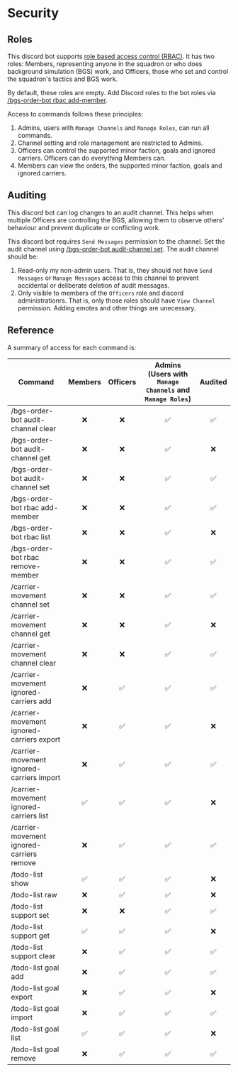 # Security

## Roles

This discord bot supports [role based access control (RBAC)](https://en.wikipedia.org/wiki/Role-based_access_control). It has two roles: Members, representing anyone in the squadron or who does background simulation (BGS) work, and Officers, those who set and control the squadron's tactics and BGS work. 

By default, these roles are empty. Add Discord roles to the bot roles via [/bgs-order-bot rbac add-member](CommandReference.md#bgs-order-bot-rbac-add-member).

Access to commands follows these principles:
1. Admins, users with `Manage Channels` and `Manage Roles`, can run all commands.
2. Channel setting and role management are restricted to Admins.
3. Officers can control the supported minor faction, goals and ignored carriers. Officers can do everything Members can.
4. Members can view the orders, the supported minor faction, goals and ignored carriers.

## Auditing

This discord bot can log changes to an audit channel. This helps when multiple Officers are controlling the BGS, allowing them to observe others' behaviour and prevent duplicate or conflicting work.

This discord bot requires `Send Messages` permission to the channel. Set the audit channel using [/bgs-order-bot audit-channel set](CommandReference.md#bgs-order-bot-audit-channel-set). The audit channel should be:
1. Read-only my non-admin users. That is, they should not have `Send Messages` or `Manage Messages` access to this channel to prevent accidental or deliberate deletion of audit messages.
2. Only visible to members of the `Officers` role and discord administrationrs. That is, only those roles should have `View Channel` permission. Adding emotes and other things are unecessary.

## Reference

A summary of access for each command is:

|Command|Members|Officers|Admins (Users with `Manage Channels` and `Manage Roles`)|Audited|
|-------|:-----:|:------:|:------------------------------------------------------:|:-----:|
|/bgs-order-bot audit-channel clear|❌|❌|✅|✅|
|/bgs-order-bot audit-channel get|❌|❌|✅|❌|
|/bgs-order-bot audit-channel set|❌|❌|✅|✅
|/bgs-order-bot rbac add-member|❌|❌|✅|✅|
|/bgs-order-bot rbac list|❌|❌|✅|❌|
|/bgs-order-bot rbac remove-member|❌|❌|✅|✅|
|/carrier-movement channel set|❌|❌|✅|✅|
|/carrier-movement channel get|❌|❌|✅|❌|
|/carrier-movement channel clear|❌|❌|✅|✅|
|/carrier-movement ignored-carriers add|❌|✅|✅|✅|
|/carrier-movement ignored-carriers export|❌|✅|✅|❌|
|/carrier-movement ignored-carriers import|❌|✅|✅|✅|
|/carrier-movement ignored-carriers list|✅|✅|✅|❌|
|/carrier-movement ignored-carriers remove|❌|✅|✅|✅|
|/todo-list show|✅|✅|✅|❌|
|/todo-list raw|❌|✅|✅|❌|
|/todo-list support set|❌|❌|✅|✅|✅|
|/todo-list support get|✅|✅|✅|❌|
|/todo-list support clear|❌|✅|✅|✅|
|/todo-list goal add|❌|✅|✅|✅|
|/todo-list goal export|❌|✅|✅|❌|
|/todo-list goal import|❌|✅|✅|✅|
|/todo-list goal list|✅|✅|✅|❌|
|/todo-list goal remove|❌|✅|✅|✅|
